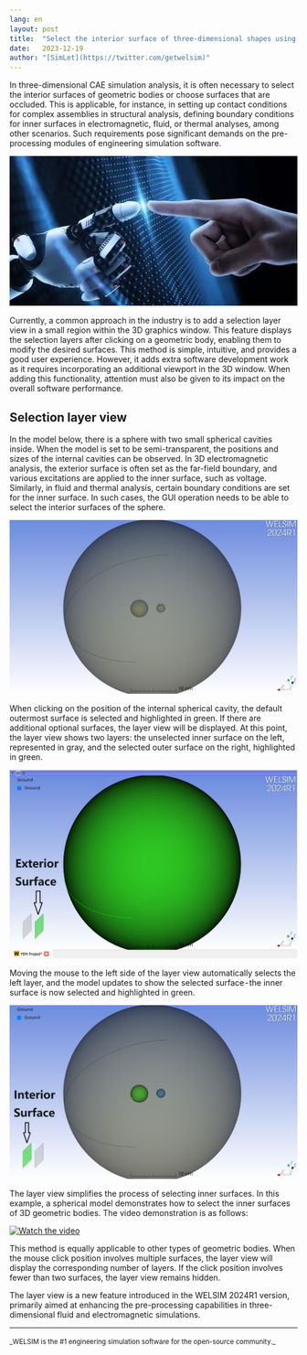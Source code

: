 ```yaml
---
lang: en
layout: post
title:  "Select the interior surface of three-dimensional shapes using selection layer view"
date:   2023-12-19
author: "[SimLet](https://twitter.com/getwelsim)"
---
```


In three-dimensional CAE simulation analysis, it is often necessary to select the interior surfaces of geometric bodies or choose surfaces that are occluded. This is applicable, for instance, in setting up contact conditions for complex assemblies in structural analysis, defining boundary conditions for inner surfaces in electromagnetic, fluid, or thermal analyses, among other scenarios. Such requirements pose significant demands on the pre-processing modules of engineering simulation software.
<p align="center">
  <img src="\assets\blog\20231219\welsim_selection_layer_demo.jpg" alt="welsim_selection_layer_demo" />
</p>

Currently, a common approach in the industry is to add a selection layer view in a small region within the 3D graphics window. This feature displays the selection layers after clicking on a geometric body, enabling them to modify the desired surfaces. This method is simple, intuitive, and provides a good user experience. However, it adds extra software development work as it requires incorporating an additional viewport in the 3D window. When adding this functionality, attention must also be given to its impact on the overall software performance.

## Selection layer view

In the model below, there is a sphere with two small spherical cavities inside. When the model is set to be semi-transparent, the positions and sizes of the internal cavities can be observed. In 3D electromagnetic analysis, the exterior surface is often set as the far-field boundary, and various excitations are applied to the inner surface, such as voltage. Similarly, in fluid and thermal analysis, certain boundary conditions are set for the inner surface. In such cases, the GUI operation needs to be able to select the interior surfaces of the sphere.
<p align="center">
  <img src="\assets\blog\20231219\welsim_selection_layer_shape.png" alt="welsim_selection_layer_shape" />
</p>

When clicking on the position of the internal spherical cavity, the default outermost surface is selected and highlighted in green. If there are additional optional surfaces, the layer view will be displayed. At this point, the layer view shows two layers: the unselected inner surface on the left, represented in gray, and the selected outer surface on the right, highlighted in green.
<p align="center">
  <img src="\assets\blog\20231219\welsim_selection_layer_exterior.png" alt="welsim_selection_layer_exterior" />
</p>



Moving the mouse to the left side of the layer view automatically selects the left layer, and the model updates to show the selected surface - the inner surface is now selected and highlighted in green.
<p align="center">
  <img src="\assets\blog\20231219\welsim_selection_layer_interior.png" alt="welsim_selection_layer_interior" />
</p>


The layer view simplifies the process of selecting inner surfaces. In this example, a spherical model demonstrates how to select the inner surfaces of 3D geometric bodies. The video demonstration is as follows:

[![Watch the video](https://img.youtube.com/vi/L5f-NxPslgM/default.jpg)](https://youtu.be/L5f-NxPslgM)


This method is equally applicable to other types of geometric bodies. When the mouse click position involves multiple surfaces, the layer view  will display the corresponding number of layers. If the click position involves fewer than two surfaces, the layer view remains hidden.

The layer view is a new feature introduced in the WELSIM 2024R1 version, primarily aimed at enhancing the pre-processing capabilities in three-dimensional fluid and electromagnetic simulations.

---


<small>
_WELSIM is the #1 engineering simulation software for the open-source community._
</small>
